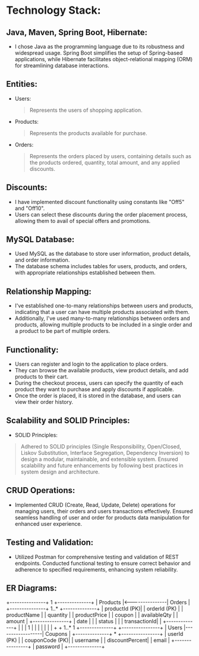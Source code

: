 # Technology Stack:

## Java, Maven, Spring Boot, Hibernate: 
* I chose Java as the programming language due to its robustness and widespread usage. Spring Boot simplifies the setup of Spring-based applications, while Hibernate facilitates object-relational mapping (ORM) for  streamlining database interactions.
  
## Entities:
 * Users:
   > Represents the users of shopping application.
* Products:
   > Represents the products available for purchase.
 * Orders:
   > Represents the orders placed by users, containing details such as the products ordered, quantity, total amount, and any applied discounts.

## Discounts:
 * I have implemented discount functionality using constants like "Off5" and "Off10".
 * Users can select these discounts during the order placement process, allowing them to avail of special offers and promotions.

## MySQL Database:
* Used MySQL as the database to store user information, product details, and order information.
* The database schema includes tables for users, products, and orders, with appropriate relationships established between them.

## Relationship Mapping:

 * I've established one-to-many relationships between users and products, indicating that a user can have multiple products associated with them.
 * Additionally, I've used many-to-many relationships between orders and products, allowing multiple products to be included in a single order and a product to be part of multiple orders.

## Functionality:

 * Users can register and login to the application to place orders.
 * They can browse the available products, view product details, and add products to their cart.
 * During the checkout process, users can specify the quantity of each product they want to purchase and apply discounts if applicable.
 * Once the order is placed, it is stored in the database, and users can view their order history.

## Scalability and SOLID Principles:

* SOLID Principles:
> Adhered to SOLID principles (Single Responsibility, Open/Closed, Liskov Substitution, Interface Segregation, Dependency Inversion) to design a modular, maintainable, and extensible system. Ensured scalability and future enhancements by following best practices in system design and architecture.


## CRUD Operations:
* Implemented CRUD (Create, Read, Update, Delete) operations for managing users, their orders and users transactions effectively. Ensured seamless handling of user and order for products data manipulation for enhanced user experience.


## Testing and Validation:
* Utilized Postman for comprehensive testing and validation of REST endpoints. Conducted functional testing to ensure correct behavior and adherence to specified requirements, enhancing system reliability.

## ER Diagrams: 
  +---------------+        1         +--------------+
         |    Products   |<---------------|    Orders    |
         +---------------+     1..*        +--------------+
         | productId (PK)|                  | orderId (PK) |
         | productName   |                  | quantity     |
         | productPrice  |                  | coupon       |
         | availableQty  |                  | amount       |
         +---------------+                  | date         |
                    |                       | status       |
                    |                       | transactionId|
                    |                       +--------------+
                    |                               |
                    | 1                             |
                    |                               |
                    |                               |
                    |                               |
                    +                               +
                  1..*                             1
         +--------------+                  +----------------+
         |    Users     |------------------|    Coupons     |
         +--------------+        *         +----------------+
         | userId (PK)  |                  | couponCode (PK)|
         | username     |                  | discountPercent|
         | email        |                  +----------------+
         | password     |
         +--------------+


                     
